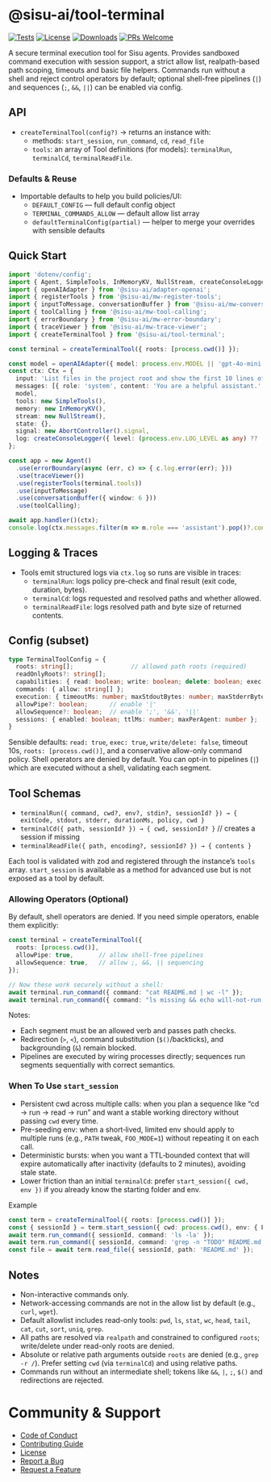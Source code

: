 # @sisu-ai/tool-terminal

[![Tests](https://github.com/finger-gun/sisu/actions/workflows/tests.yml/badge.svg?branch=main)](https://github.com/finger-gun/sisu/actions/workflows/tests.yml)
[![License](https://img.shields.io/badge/license-Apache--2.0-blue)](https://github.com/finger-gun/sisu/blob/main/LICENSE)
[![Downloads](https://img.shields.io/npm/dm/%40sisu-ai%2Ftool-terminal)](https://www.npmjs.com/package/@sisu-ai/tool-terminal)
[![PRs Welcome](https://img.shields.io/badge/PRs-welcome-brightgreen.svg)](https://github.com/finger-gun/sisu/blob/main/CONTRIBUTING.md)

A secure terminal execution tool for Sisu agents. Provides sandboxed command execution with session support, a strict allow list, realpath-based path scoping, timeouts and basic file helpers. Commands run without a shell and reject control operators by default; optional shell-free pipelines (`|`) and sequences (`;`, `&&`, `||`) can be enabled via config.

## API

- `createTerminalTool(config?)` → returns an instance with:
  - methods: `start_session`, `run_command`, `cd`, `read_file`
  - `tools`: an array of Tool definitions (for models): `terminalRun`, `terminalCd`, `terminalReadFile`.

### Defaults & Reuse
- Importable defaults to help you build policies/UI:
  - `DEFAULT_CONFIG` — full default config object
  - `TERMINAL_COMMANDS_ALLOW` — default allow list array
  - `defaultTerminalConfig(partial)` — helper to merge your overrides with sensible defaults

## Quick Start

```ts
import 'dotenv/config';
import { Agent, SimpleTools, InMemoryKV, NullStream, createConsoleLogger, type Ctx } from '@sisu-ai/core';
import { openAIAdapter } from '@sisu-ai/adapter-openai';
import { registerTools } from '@sisu-ai/mw-register-tools';
import { inputToMessage, conversationBuffer } from '@sisu-ai/mw-conversation-buffer';
import { toolCalling } from '@sisu-ai/mw-tool-calling';
import { errorBoundary } from '@sisu-ai/mw-error-boundary';
import { traceViewer } from '@sisu-ai/mw-trace-viewer';
import { createTerminalTool } from '@sisu-ai/tool-terminal';

const terminal = createTerminalTool({ roots: [process.cwd()] });

const model = openAIAdapter({ model: process.env.MODEL || 'gpt-4o-mini' });
const ctx: Ctx = {
  input: 'List files in the project root and show the first 10 lines of README.md.',
  messages: [{ role: 'system', content: 'You are a helpful assistant.' }],
  model,
  tools: new SimpleTools(),
  memory: new InMemoryKV(),
  stream: new NullStream(),
  state: {},
  signal: new AbortController().signal,
  log: createConsoleLogger({ level: (process.env.LOG_LEVEL as any) ?? 'info' }),
};

const app = new Agent()
  .use(errorBoundary(async (err, c) => { c.log.error(err); }))
  .use(traceViewer())
  .use(registerTools(terminal.tools))
  .use(inputToMessage)
  .use(conversationBuffer({ window: 6 }))
  .use(toolCalling);

await app.handler()(ctx);
console.log(ctx.messages.filter(m => m.role === 'assistant').pop()?.content);
```

## Logging & Traces
- Tools emit structured logs via `ctx.log` so runs are visible in traces:
  - `terminalRun`: logs policy pre-check and final result (exit code, duration, bytes).
  - `terminalCd`: logs requested and resolved paths and whether allowed.
  - `terminalReadFile`: logs resolved path and byte size of returned contents.

## Config (subset)

```ts
type TerminalToolConfig = {
  roots: string[];                // allowed path roots (required)
  readOnlyRoots?: string[];
  capabilities: { read: boolean; write: boolean; delete: boolean; exec: boolean };
  commands: { allow: string[] };
  execution: { timeoutMs: number; maxStdoutBytes: number; maxStderrBytes: number };
  allowPipe?: boolean;      // enable '|'
  allowSequence?: boolean;  // enable ';', '&&', '||'
  sessions: { enabled: boolean; ttlMs: number; maxPerAgent: number };
}
```

Sensible defaults: `read: true`, `exec: true`, `write/delete: false`, timeout 10s, `roots: [process.cwd()]`, and a conservative allow-only command policy. Shell operators are denied by default. You can opt-in to pipelines (`|`) which are executed without a shell, validating each segment.

## Tool Schemas

- `terminalRun({ command, cwd?, env?, stdin?, sessionId? }) → { exitCode, stdout, stderr, durationMs, policy, cwd }`
- `terminalCd({ path, sessionId? }) → { cwd, sessionId? }`  // creates a session if missing
- `terminalReadFile({ path, encoding?, sessionId? }) → { contents }`

Each tool is validated with zod and registered through the instance’s `tools` array. `start_session` is available as a method for advanced use but is not exposed as a tool by default.

### Allowing Operators (Optional)
By default, shell operators are denied. If you need simple operators, enable them explicitly:

```ts
const terminal = createTerminalTool({
  roots: [process.cwd()],
  allowPipe: true,       // allow shell-free pipelines
  allowSequence: true,   // allow ;, &&, || sequencing
});

// Now these work securely without a shell:
await terminal.run_command({ command: "cat README.md | wc -l" });
await terminal.run_command({ command: "ls missing && echo will-not-run; ls || echo ran-on-error" });
```

Notes:
- Each segment must be an allowed verb and passes path checks.
- Redirection (`>`, `<`), command substitution (`$()`/backticks), and backgrounding (`&`) remain blocked.
- Pipelines are executed by wiring processes directly; sequences run segments sequentially with correct semantics.

### When To Use `start_session`
- Persistent cwd across multiple calls: when you plan a sequence like “cd → run → read → run” and want a stable working directory without passing `cwd` every time.
- Pre-seeding env: when a short‑lived, limited env should apply to multiple runs (e.g., `PATH` tweak, `FOO_MODE=1`) without repeating it on each call.
- Deterministic bursts: when you want a TTL‑bounded context that will expire automatically after inactivity (defaults to 2 minutes), avoiding stale state.
- Lower friction than an initial `terminalCd`: prefer `start_session({ cwd, env })` if you already know the starting folder and env.

Example
```ts
const term = createTerminalTool({ roots: [process.cwd()] });
const { sessionId } = term.start_session({ cwd: process.cwd(), env: { FOO_MODE: '1' } });
await term.run_command({ sessionId, command: 'ls -la' });
await term.run_command({ sessionId, command: 'grep -n "TODO" README.md' });
const file = await term.read_file({ sessionId, path: 'README.md' });
```

## Notes

- Non-interactive commands only.
- Network-accessing commands are not in the allow list by default (e.g., `curl`, `wget`).
- Default allowlist includes read-only tools: `pwd`, `ls`, `stat`, `wc`, `head`, `tail`, `cat`, `cut`, `sort`, `uniq`, `grep`.
- All paths are resolved via `realpath` and constrained to configured `roots`; write/delete under read-only roots are denied.
- Absolute or relative path arguments outside `roots` are denied (e.g., `grep -r /`). Prefer setting `cwd` (via `terminalCd`) and using relative paths.
- Commands run without an intermediate shell; tokens like `&&`, `|`, `;`, `$()` and redirections are rejected.

# Community & Support
- [Code of Conduct](https://github.com/finger-gun/sisu/blob/main/CODE_OF_CONDUCT.md)
- [Contributing Guide](https://github.com/finger-gun/sisu/blob/main/CONTRIBUTING.md)
- [License](https://github.com/finger-gun/sisu/blob/main/LICENSE)
- [Report a Bug](https://github.com/finger-gun/sisu/issues/new?template=bug_report.md)
- [Request a Feature](https://github.com/finger-gun/sisu/issues/new?template=feature_request.md)
